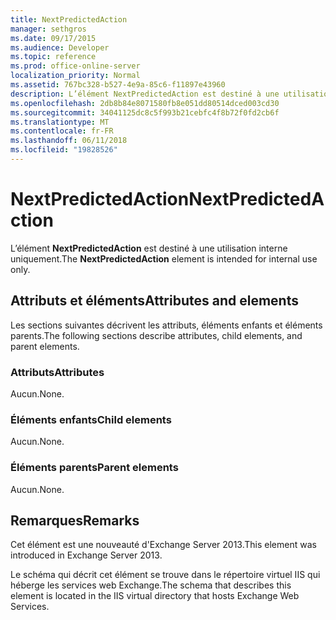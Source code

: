 ```yaml
---
title: NextPredictedAction
manager: sethgros
ms.date: 09/17/2015
ms.audience: Developer
ms.topic: reference
ms.prod: office-online-server
localization_priority: Normal
ms.assetid: 767bc328-b527-4e9a-85c6-f11897e43960
description: L’élément NextPredictedAction est destiné à une utilisation interne uniquement.
ms.openlocfilehash: 2db8b84e8071580fb8e051dd80514dced003cd30
ms.sourcegitcommit: 34041125dc8c5f993b21cebfc4f8b72f0fd2cb6f
ms.translationtype: MT
ms.contentlocale: fr-FR
ms.lasthandoff: 06/11/2018
ms.locfileid: "19828526"
---
```

# <a name="nextpredictedaction"></a><span data-ttu-id="9744d-103">NextPredictedAction</span><span class="sxs-lookup"><span data-stu-id="9744d-103">NextPredictedAction</span></span>

<span data-ttu-id="9744d-104">L’élément **NextPredictedAction** est destiné à une utilisation interne uniquement.</span><span class="sxs-lookup"><span data-stu-id="9744d-104">The **NextPredictedAction** element is intended for internal use only.</span></span> 

## <a name="attributes-and-elements"></a><span data-ttu-id="9744d-105">Attributs et éléments</span><span class="sxs-lookup"><span data-stu-id="9744d-105">Attributes and elements</span></span>

<span data-ttu-id="9744d-106">Les sections suivantes décrivent les attributs, éléments enfants et éléments parents.</span><span class="sxs-lookup"><span data-stu-id="9744d-106">The following sections describe attributes, child elements, and parent elements.</span></span>
  
### <a name="attributes"></a><span data-ttu-id="9744d-107">Attributs</span><span class="sxs-lookup"><span data-stu-id="9744d-107">Attributes</span></span>

<span data-ttu-id="9744d-108">Aucun.</span><span class="sxs-lookup"><span data-stu-id="9744d-108">None.</span></span>
  
### <a name="child-elements"></a><span data-ttu-id="9744d-109">Éléments enfants</span><span class="sxs-lookup"><span data-stu-id="9744d-109">Child elements</span></span>

<span data-ttu-id="9744d-110">Aucun.</span><span class="sxs-lookup"><span data-stu-id="9744d-110">None.</span></span>
  
### <a name="parent-elements"></a><span data-ttu-id="9744d-111">Éléments parents</span><span class="sxs-lookup"><span data-stu-id="9744d-111">Parent elements</span></span>

<span data-ttu-id="9744d-112">Aucun.</span><span class="sxs-lookup"><span data-stu-id="9744d-112">None.</span></span>
  
## <a name="remarks"></a><span data-ttu-id="9744d-113">Remarques</span><span class="sxs-lookup"><span data-stu-id="9744d-113">Remarks</span></span>

<span data-ttu-id="9744d-114">Cet élément est une nouveauté d'Exchange Server 2013.</span><span class="sxs-lookup"><span data-stu-id="9744d-114">This element was introduced in Exchange Server 2013.</span></span>
  
<span data-ttu-id="9744d-115">Le schéma qui décrit cet élément se trouve dans le répertoire virtuel IIS qui héberge les services web Exchange.</span><span class="sxs-lookup"><span data-stu-id="9744d-115">The schema that describes this element is located in the IIS virtual directory that hosts Exchange Web Services.</span></span>
  

